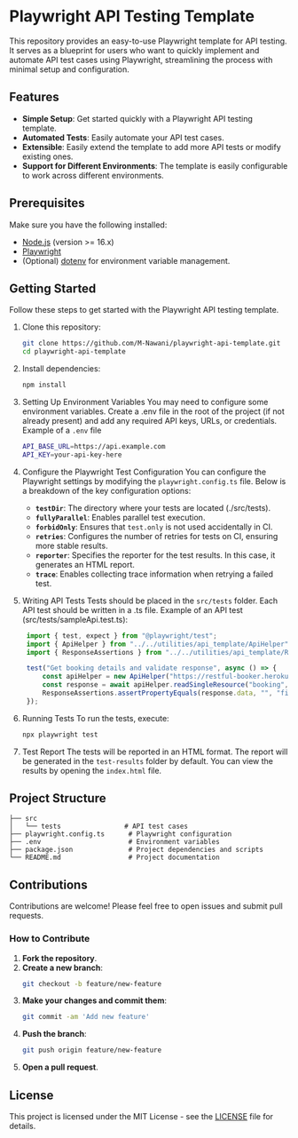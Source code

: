 # Playwright API Testing Template

This repository provides an easy-to-use Playwright template for API testing. It serves as a blueprint for users who want to quickly implement and automate API test cases using Playwright, streamlining the process with minimal setup and configuration.

## Features

- **Simple Setup**: Get started quickly with a Playwright API testing template.
- **Automated Tests**: Easily automate your API test cases.
- **Extensible**: Easily extend the template to add more API tests or modify existing ones.
- **Support for Different Environments**: The template is easily configurable to work across different environments.

## Prerequisites

Make sure you have the following installed:

- [Node.js](https://nodejs.org/) (version >= 16.x)
- [Playwright](https://playwright.dev/)
- (Optional) [dotenv](https://www.npmjs.com/package/dotenv) for environment variable management.

## Getting Started

Follow these steps to get started with the Playwright API testing template.

1. Clone this repository:

   ```bash
   git clone https://github.com/M-Nawani/playwright-api-template.git
   cd playwright-api-template
   ```

2. Install dependencies:

   ```bash
   npm install
   ```

3. Setting Up Environment Variables
   You may need to configure some environment variables. Create a .env file in the root of the project (if not already present) and add any required API keys, URLs, or credentials. Example of a `.env` file
   ```bash
   API_BASE_URL=https://api.example.com
   API_KEY=your-api-key-here

   ```

4. Configure the Playwright Test Configuration
   You can configure the Playwright settings by modifying the `playwright.config.ts` file. Below is a breakdown of the key configuration options:

   - **`testDir`**: The directory where your tests are located (./src/tests).
   - **`fullyParallel`**: Enables parallel test execution.
   - **`forbidOnly`**: Ensures that `test.only` is not used accidentally in CI.
   - **`retries`**: Configures the number of retries for tests on CI, ensuring more stable results.
   - **`reporter`**: Specifies the reporter for the test results. In this case, it generates an HTML report.
   - **`trace`**: Enables collecting trace information when retrying a failed test.

5. Writing API Tests
   Tests should be placed in the `src/tests` folder. Each API test should be written in a .ts file.
   Example of an API test (src/tests/sampleApi.test.ts):

   ```typescript
    import { test, expect } from "@playwright/test";
    import { ApiHelper } from "../../utilities/api_template/ApiHelper";
    import { ResponseAssertions } from "../../utilities/api_template/ResponseAssertions";

    test("Get booking details and validate response", async () => {
        const apiHelper = new ApiHelper("https://restful-booker.herokuapp.com");
        const response = await apiHelper.readSingleResource("booking", "1");
        ResponseAssertions.assertPropertyEquals(response.data, "", "firstname", "Jim");
    });
    ````

6. Running Tests
    To run the tests, execute:

    ```bash
    npx playwright test
    ```

7. Test Report
    The tests will be reported in an HTML format. The report will be generated in the `test-results` folder by default. You can view the results by opening the `index.html` file.

## Project Structure
    ├── src
    │   └── tests                # API test cases
    ├── playwright.config.ts      # Playwright configuration
    ├── .env                      # Environment variables
    ├── package.json              # Project dependencies and scripts
    └── README.md                 # Project documentation

## Contributions

Contributions are welcome! Please feel free to open issues and submit pull requests.

### How to Contribute

1. **Fork the repository**.
2. **Create a new branch**:
   ```bash
   git checkout -b feature/new-feature
   ```
3. **Make your changes and commit them**:
   ```bash
   git commit -am 'Add new feature'
   ```
4. **Push the branch**:
   ```bash
   git push origin feature/new-feature
   ```
5. **Open a pull request**.

## License
This project is licensed under the MIT License - see the [LICENSE](./LICENSE) file for details.